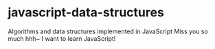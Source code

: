 # javascript-data-structures
Algorithms and data structures implemented in JavaScript
Miss you so much hhh~
I want to learn JavaScript!
